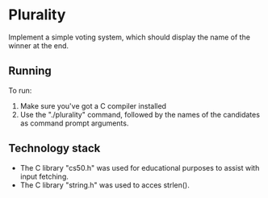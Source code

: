 # Plurality

Implement a simple voting system, which should display the name of the winner at the end.

## Running

To run:
1. Make sure you've got a C compiler installed
2. Use the "./plurality" command, followed by the names of the candidates as command prompt arguments.

## Technology stack

* The C library "cs50.h" was used for educational purposes to assist with input fetching.
* The C library "string.h" was used to acces strlen().